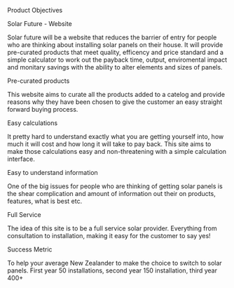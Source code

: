Product Objectives

Solar Future - Website

Solar future will be a website that reduces the barrier of entry for people who are thinking about installing solar panels on their house. It will provide pre-curated products that meet quality, efficency and price standard and a simple calculator to work out the payback time, output, enviromental impact and monitary savings with the ability to alter elements and sizes of panels.

Pre-curated products

This website aims to curate all the products added to a catelog and provide reasons why they have been chosen to give the customer an easy straight forward buying process.

Easy calculations

It pretty hard to understand exactly what you are getting yourself into, how much it will cost and how long it will take to pay back. This site aims to make those calculations easy and non-threatening with a simple calculation interface.

Easy to understand information

One of the big issues for people who are thinking of getting solar panels is the shear complication and amount of information out their on products, features, what is best etc. 

Full Service

The idea of this site is to be a full service solar provider. Everything from consultation to installation, making it easy for the customer to say yes!

Success Metric

To help your average New Zealander to make the choice to switch to solar panels. First year 50 installations, second year 150 installation, third year 400+